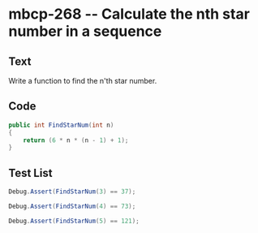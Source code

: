 # mbcp-268 -- Calculate the nth star number in a sequence

## Text

Write a function to find the n'th star number.

## Code

```csharp
public int FindStarNum(int n)  
{  
    return (6 * n * (n - 1) + 1);  
}
```

## Test List

```csharp
Debug.Assert(FindStarNum(3) == 37);
```

```csharp
Debug.Assert(FindStarNum(4) == 73);
```

```csharp
Debug.Assert(FindStarNum(5) == 121);
```
